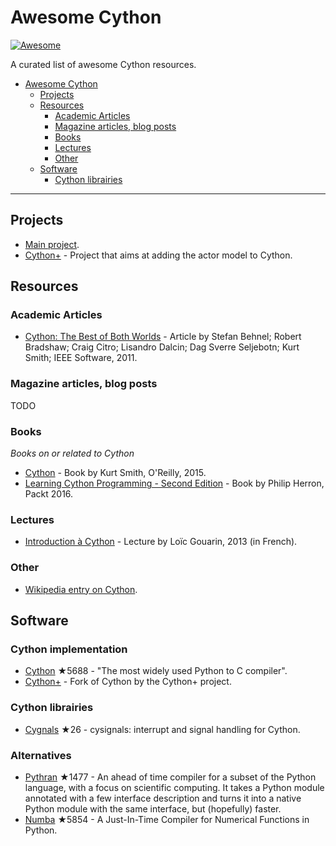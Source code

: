 # Awesome Cython

[![Awesome](https://cdn.rawgit.com/sindresorhus/awesome/d7305f38d29fed78fa85652e3a63e154dd8e8829/media/badge.svg)](https://github.com/sindresorhus/awesome)

A curated list of awesome Cython resources.

- [Awesome Cython](#awesome-cython)
  - [Projects](#projects)
  - [Resources](#resources)
    - [Academic Articles](#academic-articles)
    - [Magazine articles, blog posts](#magazine-articles-blog-posts)
    - [Books](#books)
    - [Lectures](#lectures)
    - [Other](#other)
  - [Software](#software)
    - [Cython librairies](#cython-librairies)

---

## Projects

* [Main project](https://cython.org/).
* [Cython+](https://cython.plus/) - Project that aims at adding the actor model to Cython.


## Resources

### Academic Articles

* [Cython: The Best of Both Worlds](https://ieeexplore.ieee.org/document/5582062) - Article by Stefan Behnel; Robert Bradshaw; Craig Citro; Lisandro Dalcin; Dag Sverre Seljebotn; Kurt Smith; IEEE Software, 2011.

### Magazine articles, blog posts

TODO

### Books

*Books on or related to Cython*

* [Cython](https://www.amazon.fr/Cython-Kurt-Smith/dp/1491901551/) - Book by Kurt Smith, O'Reilly, 2015.
* [Learning Cython Programming - Second Edition](https://www.amazon.fr/Learning-Cython-Programming-Second-English-ebook/dp/B01A8T8XGK/) - Book by Philip Herron, Packt 2016.

### Lectures

* [Introduction à Cython](https://docplayer.fr/56207485-Introduction-a-cython.html) - Lecture by Loïc Gouarin, 2013 (in French).


### Other

* [Wikipedia entry on Cython](https://en.wikipedia.org/wiki/Cython).


## Software

### Cython implementation

- [Cython](https://github.com/cython/cython) ★5688 - "The most widely used Python to C compiler".
- [Cython+](https://lab.nexedi.com/nexedi/cython) - Fork of Cython by the Cython+ project.


### Cython librairies

- [Cygnals](https://github.com/sagemath/cysignals) ★26 - cysignals: interrupt and signal handling for Cython.


### Alternatives

- [Pythran](https://github.com/serge-sans-paille/pythran) ★1477 - An ahead of time compiler for a subset of the Python language, with a focus on scientific computing. It takes a Python module annotated with a few interface description and turns it into a native Python module with the same interface, but (hopefully) faster.
- [Numba](https://github.com/numba/numba) ★5854 - A Just-In-Time Compiler for Numerical Functions in Python.


